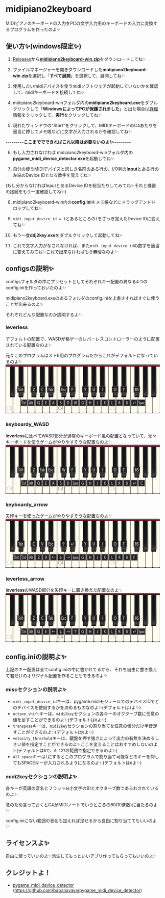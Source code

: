 # midipiano2keyboard

MIDIピアノのキーボードの入力をPCの文字入力用のキーボードの入力に変換するプログラムを作ったのよ✨

## 使い方✨(windows限定✨)

1. [Releases](https://github.com/babanavava/midipiano2keyboard/releases/latest)から[**midipiano2keyboard-win.zip**](https://github.com/babanavava/midipiano2keyboard/releases/download/v0.0.0/midipiano2keyboard-win.zip)をダウンロードしてね✨

2. ファイルマネージャーを開きダウンロードした**midipiano2keyboard-win.zip**を選択し「**すべて展開**」を選択して、展開してね✨

3. 使用したいmidiデバイスを使うmidiソフトウェアが起動していないかを確認して、midiキーボードを接続してね✨

4. midipiano2keyboard-winフォルダ内の**midipiano2keyboard.exe**をダブルクリックして「**WindowsによってPCが保護されました**」と出た場合は[詳細情報](https://github.com/babanavava/midipiano2keyboard/releases)をクリックして、**実行**をクリックしてね✨

5. 現れたウィンドウの"Start"をクリックして、MIDIキーボードのC4あたりを適当に押してメモ帳などに文字が入力されるかを確認してね✨

**---------ここまででできればこれ以降は必要ないのよ✨---------**

6. もし入力されなければ midipiano2keyboard-winフォルダ内の**pygame_midi_device_detector.exe**を起動してね✨

7. 自分の使うMIDIデバイスと思しき名前のある行の、I/O列の**Input**とある行の左端のDevice IDとなる数字を覚えてね✨

(もし分からなければInputとあるDevice IDを総当たりしてみてね✨それと機器の接続をもう一度確認してね✨)

8. midipiano2keyboard-win内の**config.ini**をメモ帳などにドラッグアンドドロップしてね✨

9. `midi_input_device_id = 1`とあるところの`1`をさっき覚えたDevice IDに変えてね✨

10.  もう一度**ddj2key.exe**をダブルクリックして起動してね✨

11. これで文字入力がなされなければ、また`midi_input_device_id`の数字を適当に変えてみてね✨これで出来なければもう無理なのよ✨

## configsの説明✨

configsフォルダの中にプリセットとしてそれぞれキー配置の異なる4つのconfig.iniを作っておいたのよ✨

midipiano2keyboard.exeのあるフォルダのconfig.iniを上書きすればすぐに使うことが出来るのよ✨

それぞれどんな配置なのか説明するよ✨


### leverless
デフォルトの配置で、WASDが格ゲーのレバーレスコントローラーのように配置されている配置なのよ✨

元々このプログラムはスト6用のプログラムだからこれがデフォルトになっているのよ✨
![leverless](/configs/leverless(default)/leverless.png)

### keyboardy_WASD
**leverless**に比べてWASD部分が通常のキーボード風の配置となっていて、元々キーボードを使うゲームがやりやすそうな配置なのよ✨
![keyboardy_WASD](/configs/keyboardy_WASD/keyboardy_WASD.png)

### keyboardy_arrow
矢印キーを使ったゲームがやりやすそうな配置なのよ✨
![keyboardy_arrow](/configs/keyboardy_arrow/keyboardy_arrow.png)

### leverless_arrow
**leverless**のWASD部分を矢印キーに置き換えた配置なのよ✨
![leverless_arrow](/configs/leverless_arrow/leverless_arrow.png)

## config.iniの説明よ✨
上記のキー配置は全てconfig.iniの中に書かれてるから、それを自由に書き換えて君だけのオリジナル配置を作ることもできるのよ✨

### miscセクションの説明よ✨
- `midi_input_device_id`キーは、pygame.midiモジュールでのデバイスIDでどのデバイスを使用するかを決めるものなのよ✨(デフォルトは`1`よ✨)
- `octave_shift`キーは、`midi2key`セクションの各キーのオクターブ数に任意の値を足すことができるのよ✨(デフォルトは`0`よ✨)
- `transpose`キーは、`midi2key`セクションの割り当てを任意の値分だけ半音足すことができるのよ✨(デフォルトは`0`よ✨)
- `velocity_threshold`キーは、鍵盤を押す強さによって出力の有無を決めるしきい値を指定すことができるのよ✨ここを変えることはおすすめしないのよ✨(デフォルトは`0`で、`0-127`の範囲で指定できるのよ✨)
- `all_space`キーは`1`にするとこのプログラムで割り当て可能などのキーを押してもSPACEキーが入力されるようになるのよ✨(デフォルトは`0`よ✨)

### midi2keyセクションの説明よ✨
各キーが英語の音名とフラット`b`(小文字のB)とオクターブ数であらわされているのよ✨

念のため言っておくとC4がMIDIノートでいうところの60(10進数)に当たるのよ✨

config.iniにない範囲の音名も加えれば足せるから自由に割り当ててもいいのよ✨

## ライセンスよ✨
自由に使っていいのよ✨派生してもっといいアプリ作ってもらってもいいのよ✨

## クレジットよ！
- [pygame_midi_device_detector](https://github.com/babanavava/pygame_midi_device_detector) (https://github.com/babanavava/pygame_midi_device_detector)
